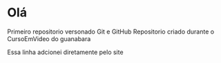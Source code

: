 # Olá
 Primeiro repositorio versonado Git e GitHub
 Repositorio criado durante o CursoEmVideo do guanabara 
 
 Essa linha adcionei diretamente pelo site
